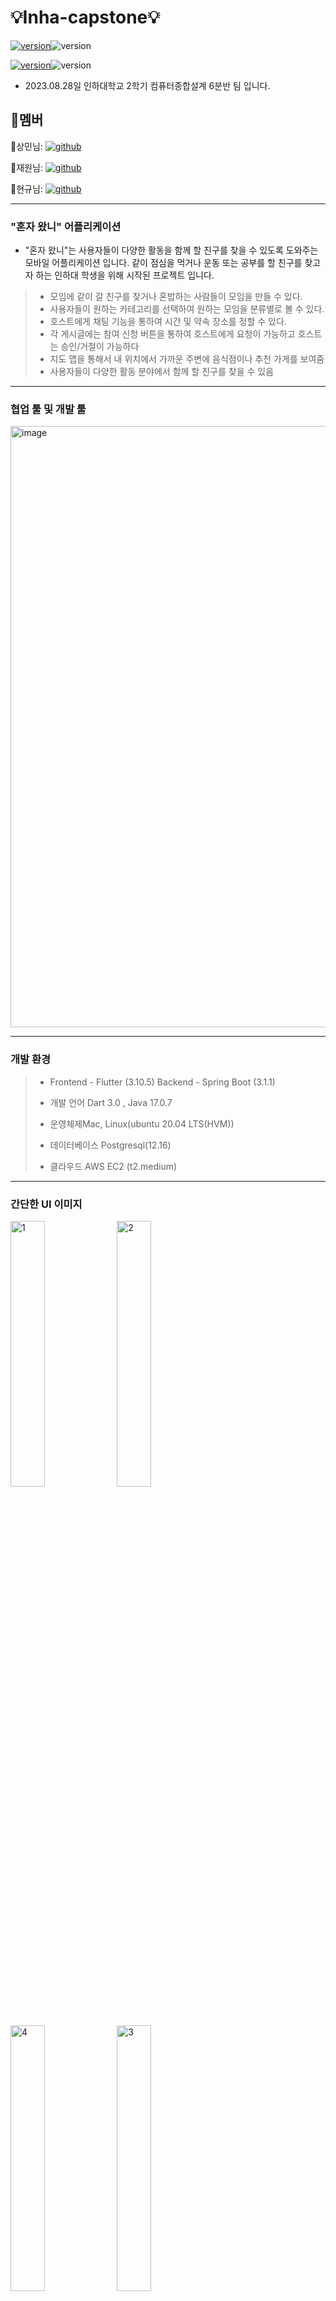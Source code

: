 # 💡Inha-capstone💡

[![version](https://img.shields.io/badge/Flutter-02569B?style=flat&logo=Flutter&logoColor=white)](https://docs.flutter.dev/get-started/install)![version](https://img.shields.io/badge/v.3.10.5-512BD4?style=flat)

[![version](https://img.shields.io/badge/Spring-6DB33F?style=flat&logo=Spring&logoColor=white)](https://spring.io/)![version](https://img.shields.io/badge/v.3.1.1-512BD4?style=flat)

+ 2023.08.28일 인하대학교 2학기 컴퓨터종합설계 6분반 팀 입니다.



## 👥멤버

👤상민님: [![github](https://camo.githubusercontent.com/16a7e792c22fc9dc342324d83de965cc47a9016593fb5a6ee1501bd788ce9285/68747470733a2f2f696d672e736869656c64732e696f2f62616467652f4769744875622d3636333339393f7374796c653d666c6174266c6f676f3d476974487562266c6f676f436f6c6f723d7768697465)](https://github.com/StrangeMin)

👤재원님: [![github](https://camo.githubusercontent.com/16a7e792c22fc9dc342324d83de965cc47a9016593fb5a6ee1501bd788ce9285/68747470733a2f2f696d672e736869656c64732e696f2f62616467652f4769744875622d3636333339393f7374796c653d666c6174266c6f676f3d476974487562266c6f676f436f6c6f723d7768697465)](https://github.com/jaewonLeeKOR)

👤현규님: [![github](https://camo.githubusercontent.com/16a7e792c22fc9dc342324d83de965cc47a9016593fb5a6ee1501bd788ce9285/68747470733a2f2f696d672e736869656c64732e696f2f62616467652f4769744875622d3636333339393f7374796c653d666c6174266c6f676f3d476974487562266c6f676f436f6c6f723d7768697465)](https://github.com/baka9131)

---

### "혼자 왔니" 어플리케이션

+ "혼자 왔니"는 사용자들이 다양한 활동을 함께 할 친구를 찾을 수 있도록 도와주는 모바일 어플리케이션 입니다.
  같이 점심을 먹거나 운동 또는 공부를 할 친구를 찾고자 하는 인하대 학생을 위해 시작된 프로젝트 입니다.

> + 모임에 같이 갈 친구를 찾거나 혼밥하는 사람들이 모임을 만들 수 있다.
> + 사용자들이 원하는 카테고리를 선택하여 원하는 모임을 분류별로 볼 수 있다.
> + 호스트에게 채팅 기능을 통하여 시간 및 약속 장소를 정할 수 있다.
> + 각 게시글에는 참여 신청 버튼을 통하여 호스트에게 요청이 가능하고 호스트는 승인/거절이 가능하다
> + 지도 맵을 통해서 내 위치에서 가까운 주변에 음식점이나 추천 가게를 보여줌
> + 사용자들이 다양한 활동 분야에서 함께 할 친구를 찾을 수 있음



---

### 협업 툴 및 개발 툴

<img width="962" alt="image" src="https://github.com/baka9131/project-dusty-dust/assets/93738662/31c814e1-f0be-405d-8264-f985172da45d">

---

### 개발 환경

> + Frontend - Flutter (3.10.5)
>   Backend - Spring Boot (3.1.1)
>
> - 개발 언어
>   Dart 3.0 , Java 17.0.7
>
> - 운영체제Mac, Linux(ubuntu 20.04 LTS(HVM))
>
> - 데이터베이스
>   Postgresql(12.16)
>
> - 클라우드
>   AWS EC2 (t2.medium)

---

### 간단한 UI 이미지

<img src="https://github.com/baka9131/project-dusty-dust/assets/93738662/0335da13-e14a-488d-959e-c3681ce848e6" alt="1" width="33%" height="33%" />
<img src="https://github.com/baka9131/project-dusty-dust/assets/93738662/3a5d57dc-3e72-4f0b-9257-2a7fd66f844e" alt="2" width="33%" height="33%" />
<br>
<img src="https://github.com/baka9131/project-dusty-dust/assets/93738662/8c730229-d9dc-4b86-90ab-70fc8888fdaf" alt="4" width="33%" height="33%" />
<img src="https://github.com/baka9131/project-dusty-dust/assets/93738662/f4fef711-0b41-481f-936d-528b5563c2d9" alt="3" width="33%" height="33%" />

---

### 기능 설명



+ 회원가입/로그인 :
   인하대 학교 학생들로 범위를 제한합니다. 학교 이메일로 가입을 진행하고 회원가입 후 로그인을 통해 서비스를 이용 할 수 있습니다.

+ 게시글 작성 :
   사용자들은 자신의 관심사를 함께 할 친구를 찾기 위해 게시글을 작성 할 수 있습니다. 게시글에는 활동 내용(제목 및 내용), 일정, 위치, 참여인원, 게시글 이미지 등이 포함 됩니다.

+ 게시글 조회 :
   사용자들은 게시글을 조회하여 원하는 활동을 찾을 수 있습니다.

+ 참여 신청 및 승인 :
   사용자들은 원하는 모임에 참여를 신청 할 수 있으며 호스트들은 게스트들의 참여를 승인 할 수 있습니다.

+ 댓글 작성 / 조회 / 삭제 : 
   사용자들은 댓글 작성, 조회, 삭제 기능을 이용 할 수 있습니다.

+ 관심 주제 설정 및 알림 :
   사용자들은 관심 있는 분야를 설정 할 수 있습니다. 설정 이후 관련 게시글물이 업로드 될 경우 알림을 받을 수 있습니다.

+ 지도 API 기반 활동 조회 :
   사용자들은 현 위치를 기준으로 게시글을 조회하여 원하는 활동을 찾을 수 있습니다.

+ 사용자 간 채팅 기능 :
   매칭된 사용자들은 어플리케이션 내에서 실시간으로 채팅을 하고 함께 활동을 조율 할 수 있습니다.
